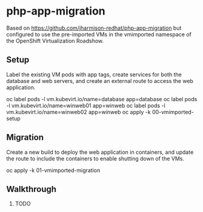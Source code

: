 # php-app-migration
Based on https://github.com/jharmison-redhat/php-app-migration but configured to use the pre-imported VMs in the vmimported namespace of the OpenShift Virtualization Roadshow.

## Setup
Label the existing VM pods with app tags, create services for both the database and web servers, and create an external route to access the web application.

oc label pods -l vm.kubevirt.io/name=database app=database
oc label pods -l vm.kubevirt.io/name=winweb01 app=winweb
oc label pods -l vm.kubevirt.io/name=winweb02 app=winweb
oc apply -k 00-vmimported-setup

## Migration
Create a new build to deploy the web application in containers, and update the route to include the containers to enable shutting down of the VMs.

oc apply -k 01-vmimported-migration

## Walkthrough
1. TODO
